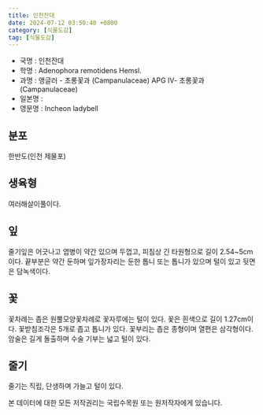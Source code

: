 ```yaml
---
title: 인천잔대
date: 2024-07-12 03:50:40 +0800
category: [식물도감]
tag: [식물도감]
---
```




- 국명 : 인천잔대
- 학명 : Adenophora remotidens Hemsl.
- 과명 : 앵글러 - 초롱꽃과 (Campanulaceae) APG Ⅳ- 초롱꽃과 (Campanulaceae)
- 일본명 : 
- 영문명 : Incheon ladybell


## 분포
한반도(인천 제물포)
## 생육형
여러해살이풀이다.
## 잎
줄기잎은 어긋나고 엽병이 약간 있으며 두껍고, 피침상 긴 타원형으로 길이 2.54~5cm이다. 끝부분은 약간 둔하며 잎가장자리는 둔한 톱니 또는 톱니가 있으며 털이 있고 뒷면은 담녹색이다.
## 꽃
꽃차례는 좁은 원뿔모양꽃차례로 꽃자루에는 털이 있다. 꽃은 흰색으로 길이 1.27cm이다. 꽃받침조각은 5개로 좁고 톱니가 있다. 꽃부리는 좁은 종형이며 열편은 삼각형이다. 암술은 길게 돌출하며 수술 기부는 넓고 털이 있다.
## 줄기
줄기는 직립, 단생하며 가늘고 털이 있다.






본 데이터에 대한 모든 저작권리는 국립수목원 또는 원저작자에게 있습니다.

